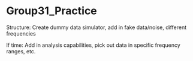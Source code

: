 # Group31_Practice
Structure:
Create dummy data simulator, add in fake data/noise, different frequencies

If time:
Add in analysis capabilities, pick out data in specific frequency ranges, etc.
